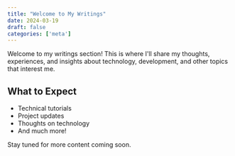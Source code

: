 ```yaml
---
title: "Welcome to My Writings"
date: 2024-03-19
draft: false
categories: ['meta']
---
```


Welcome to my writings section! This is where I'll share my thoughts, experiences, and insights about technology, development, and other topics that interest me.

## What to Expect

- Technical tutorials
- Project updates
- Thoughts on technology
- And much more!

Stay tuned for more content coming soon. 